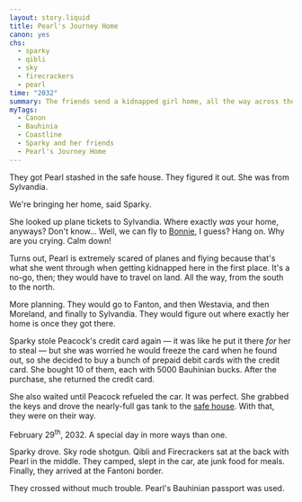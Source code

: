 ```yaml
---
layout: story.liquid
title: Pearl's Journey Home
canon: yes
chs:
  - sparky
  - qibli
  - sky
  - firecrackers
  - pearl
time: "2032"
summary: The friends send a kidnapped girl home, all the way across the continent. When the journey ends, everything stays the same, and yet no one is the same anymore.
myTags:
  - Canon
  - Bauhinia
  - Coastline
  - Sparky and her friends
  - Pearl's Journey Home
---
```


They got Pearl stashed in the safe house. They figured it out. She was from Sylvandia.

We're bringing her home, said Sparky.

She looked up plane tickets to Sylvandia. Where exactly *was* your home, anyways? Don't know… Well, we can fly to [Bonnie](/world/sylvandia/bonnie/), I guess? Hang on. Why are you crying. Calm down!

Turns out, Pearl is extremely scared of planes and flying because that's what she went through when getting kidnapped here in the first place. It's a no-go, then; they would have to travel on land. All the way, from the south to the north.

More planning. They would go to Fanton, and then Westavia, and then Moreland, and finally to Sylvandia. They would figure out where exactly her home is once they got there.

Sparky stole Peacock's credit card again — it was like he put it there *for* her to steal — but she was worried he would freeze the card when he found out, so she decided to buy a bunch of prepaid debit cards with the credit card. She bought 10 of them, each with 5000 Bauhinian bucks. After the purchase, she returned the credit card.

She also waited until Peacock refueled the car. It was perfect. She grabbed the keys and drove the nearly-full gas tank to the [safe house](/world/bauhinia/safe-house/). With that, they were on their way.

February 29<sup>th</sup>, 2032. A special day in more ways than one.

Sparky drove. Sky rode shotgun. Qibli and Firecrackers sat at the back with Pearl in the middle. They camped, slept in the car, ate junk food for meals. Finally, they arrived at the Fantoni border.

They crossed without much trouble. Pearl's Bauhinian passport was used.
